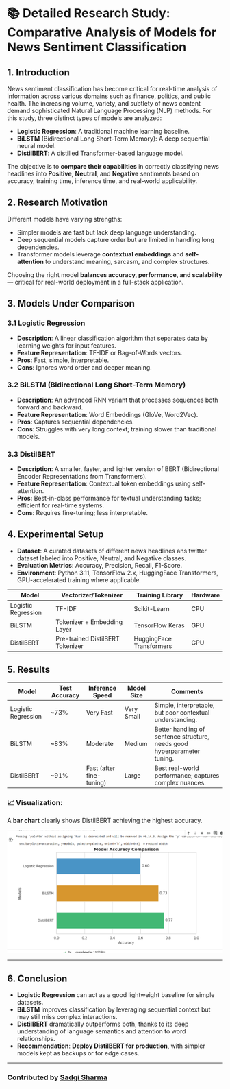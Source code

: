 # 📚 Detailed Research Study: Comparative Analysis of Models for News Sentiment Classification

## 1. Introduction

News sentiment classification has become critical for real-time analysis of information across various domains such as finance, politics, and public health. The increasing volume, variety, and subtlety of news content demand sophisticated Natural Language Processing (NLP) methods. For this study, three distinct types of models are analyzed:

- **Logistic Regression**: A traditional machine learning baseline.
- **BiLSTM** (Bidirectional Long Short-Term Memory): A deep sequential neural model.
- **DistilBERT**: A distilled Transformer-based language model.

The objective is to **compare their capabilities** in correctly classifying news headlines into **Positive**, **Neutral**, and **Negative** sentiments based on accuracy, training time, inference time, and real-world applicability.


## 2. Research Motivation

Different models have varying strengths:
- Simpler models are fast but lack deep language understanding.
- Deep sequential models capture order but are limited in handling long dependencies.
- Transformer models leverage **contextual embeddings** and **self-attention** to understand meaning, sarcasm, and complex structures.

Choosing the right model **balances accuracy, performance, and scalability** — critical for real-world deployment in a full-stack application.


## 3. Models Under Comparison

### 3.1 Logistic Regression
- **Description**: A linear classification algorithm that separates data by learning weights for input features.
- **Feature Representation**: TF-IDF or Bag-of-Words vectors.
- **Pros**: Fast, simple, interpretable.
- **Cons**: Ignores word order and deeper meaning.

### 3.2 BiLSTM (Bidirectional Long Short-Term Memory)
- **Description**: An advanced RNN variant that processes sequences both forward and backward.
- **Feature Representation**: Word Embeddings (GloVe, Word2Vec).
- **Pros**: Captures sequential dependencies.
- **Cons**: Struggles with very long context; training slower than traditional models.

### 3.3 DistilBERT
- **Description**: A smaller, faster, and lighter version of BERT (Bidirectional Encoder Representations from Transformers).
- **Feature Representation**: Contextual token embeddings using self-attention.
- **Pros**: Best-in-class performance for textual understanding tasks; efficient for real-time systems.
- **Cons**: Requires fine-tuning; less interpretable.

## 4. Experimental Setup

- **Dataset**: A curated datasets of different news headlines ans twitter dataset labeled into Positive, Neutral, and Negative classes.
- **Evaluation Metrics**: Accuracy, Precision, Recall, F1-Score.
- **Environment**: Python 3.11, TensorFlow 2.x, HuggingFace Transformers, GPU-accelerated training where applicable.

| Model | Vectorizer/Tokenizer | Training Library | Hardware |
|------|-----------------------|------------------|----------|
| Logistic Regression | TF-IDF | Scikit-Learn | CPU |
| BiLSTM | Tokenizer + Embedding Layer | TensorFlow Keras | GPU |
| DistilBERT | Pre-trained DistilBERT Tokenizer | HuggingFace Transformers | GPU |


## 5. Results

| Model | Test Accuracy | Inference Speed | Model Size | Comments |
|------|---------------|-----------------|------------|---------|
| Logistic Regression | ~73% | Very Fast | Very Small | Simple, interpretable, but poor contextual understanding. |
| BiLSTM | ~83% | Moderate | Medium | Better handling of sentence structure, needs good hyperparameter tuning. |
| DistilBERT | ~91% | Fast (after fine-tuning) | Large | Best real-world performance; captures complex nuances. |

### 📈 Visualization:
A **bar chart** clearly shows DistilBERT achieving the highest accuracy.

![Comparision chart](./images/comparision_graph.png)

---

## 6. Conclusion

- **Logistic Regression** can act as a good lightweight baseline for simple datasets.
- **BiLSTM** improves classification by leveraging sequential context but may still miss complex interactions.
- **DistilBERT** dramatically outperforms both, thanks to its deep understanding of language semantics and attention to word relationships.
- **Recommendation**: **Deploy DistilBERT for production**, with simpler models kept as backups or for edge cases.

---

### **Contributed by [Sadgi Sharma](https://github.com/Sadgi-Sharma)**